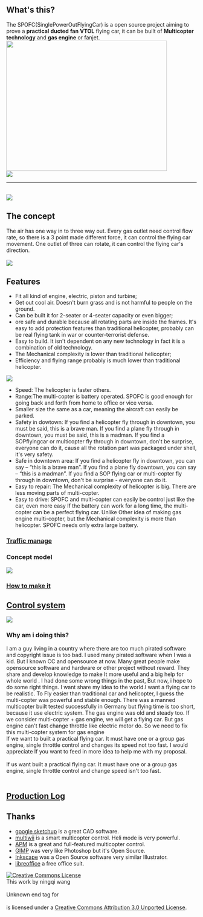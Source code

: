 ## What's this? ##
The SPOFC(SinglePowerOutFlyingCar) is a open source project aiming to prove a **practical** **ducted** **fan** **VTOL** flying car, it can be built of **Multicopter technology** and **gas engine** or fanjet.<br>
<a href='http://www.youtube.com/watch?feature=player_embedded&v=CbfCqYz8Dhs' target='_blank'><img src='http://img.youtube.com/vi/CbfCqYz8Dhs/0.jpg' width='425' height=344 /></a><br>
<img src='http://single-powerout-aircar.googlecode.com/svn/wiki/pic/concept-all-1.jpg' /><br>
<hr />
<br>
<img src='http://single-powerout-aircar.googlecode.com/svn/wiki/pic/concept-all-3.jpg' />

<h2>The concept</h2>
The air has one way in to three way out. Every gas outlet need control flow rate, so there is a 3 point made different force, it can control the flying car movement. One outlet of three can rotate, it can control the flying car's direction.<br>
<br>
<img src='http://single-powerout-aircar.googlecode.com/svn/wiki/pic/concept-all-2.jpg' />


<h2>Features</h2>
<ul><li>Fit all kind of engine, electric, piston and turbine;<br>
</li><li>Get out cool air. Doesn't burn grass and is not harmful to people on the ground.<br>
</li><li>Can be built it for 2-seater or 4-seater capacity or even bigger;<br>
</li><li>ore safe and durable because all rotating parts are inside the frames. It's easy to add protection features than traditional helicopter, probably can be real flying tank in war or counter-terrorist defense.<br>
</li><li>Easy to build. It isn't dependent on any new technology in fact it is a combination of old technology.<br>
</li><li>The Mechanical complexity is lower than traditional helicopter;<br>
</li><li>Efficiency and flying range probably is much lower than traditional helicopter.</li></ul>

<img src='http://single-powerout-aircar.googlecode.com/svn/wiki/pic/comparison-1.jpg' />
<ul><li>Speed: The helicopter is faster others.<br>
</li><li>Range:The multi-copter is battery operated. SPOFC is good enough for going back and forth from home to office or vice versa.<br>
</li><li>Smaller size the same as a car,  meaning the aircraft can easily be parked.<br>
</li><li>Safety in dowtown: If you find a helicopter fly through in downtown, you must be said, this is a brave man. If you find a plane fly through in downtown, you must be said, this is a madman. If you find a SOPflyingcar or multicopter fly through in downtown, don't be surprise, everyone can do it, cause all the rotation part was packaged under shell, it's very safety.<br>
</li><li>Safe in downtown area: If you find a helicopter fly in downtown, you can say – “this is a brave man”. If you find a plane fly downtown, you can say – “this is a madman”. If you find a SOP flying car or multi-copter fly through in downtown, don't be surprise - everyone can do it.<br>
</li><li>Easy to repair: The Mechanical complexity of helicopter is big. There are less moving parts of multi-copter.<br>
</li><li>Easy to drive: SPOFC and multi-copter can easily be control just like the car, even more easy If the battery can work for a long time, the multi-copter can be a perfect flying car. Unlike Other idea of making gas engine multi-copter, but the Mechanical complexity is more than helicopter. SPOFC needs only extra large battery.</li></ul>

<h3><a href='Traffic_manage_system.md'>Traffic manage</a></h3>
<h3>Concept model</h3>
<img src='http://single-powerout-aircar.googlecode.com/svn/wiki/pic/fram-bulited.gif' />

<h3><a href='How_to_make_it.md'>How to make it</a></h3>

<h2><a href='Configuration_controlSystem.md'>Control system</a></h2>
<img src='http://single-powerout-aircar.googlecode.com/svn/wiki/pic/control-1.jpg' />

<h3>Why am i doing this?</h3>
I am a guy living in a country where there are too much pirated software and copyright issue is too bad. I used many pirated software when I was a kid. But I known CC and opensource at now. Many great people make opensource software and hardware or other project without reward. They share and develop knowledge to make It more useful and a big help for whole world . I had done some wrong things in the past, But now, i hope to do some right things. I want share my idea to the world.I want a flying car to be realistic. To Fly easier than traditional car and helicopter, I guess the multi-copter was  powerful and stable enough. There was a manned multicopter built tested successfully in Germany but flying time is too short, because it use electric system. The gas engine was old and steady too. If we consider  multi-copter + gas engine, we will get a flying car. But gas engine can't fast change throttle like electric motor do. So we need to fix this multi-copter system for gas engine<br>
If we want to built a practical flying car. It must have one or a group gas engine, single throttle control and changes its speed not too fast. I would appreciate If  you want to feed in more idea to help me with my proposal.<br>
<br>
If us want built a practical flying car. It must have one or a group gas engine, single throttle control and change speed isn't too fast.<br>
<br>
<h2><a href='Log.md'>Production Log</a></h2>

<h2>Thanks</h2>
<ul><li><a href='http://www.sketchup.com/'>google sketchup</a> is a great CAD software.<br>
</li><li><a href='https://code.google.com/p/multiwii/'>multiwii</a> is a smart multicopter control. Heli mode is very powerful.<br>
</li><li><a href='https://code.google.com/p/multiwii/'>APM</a> is a great and full-featured multicopter control.<br>
</li><li><a href='http://www.gimp.org/'>GIMP</a> was very like Photoshop but it's Open Source.<br>
</li><li><a href='http://inkscape.org/'>Inkscape</a> was a Open Source software very similar Illustrator.<br>
</li><li><a href='http://www.libreoffice.org'>libreoffice</a> a free office suit.</li></ul>

<a href='http://creativecommons.org/licenses/by/3.0/'><img src='http://i.creativecommons.org/l/by/3.0/88x31.png' alt='Creative Commons License' /></a><br />This work by <span xmlns:cc="<a href='http://creativecommons.org/ns#'>http://creativecommons.org/ns#</a>" property="cc:attributionName">ningqi wang<br>
<br>
Unknown end tag for </span><br>
<br>
 is licensed under a <a href='http://creativecommons.org/licenses/by/3.0/'>Creative Commons Attribution 3.0 Unported License</a>.